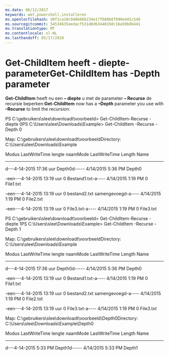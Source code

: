 ```yaml
---
ms.date: 06/12/2017
keywords: wmf,powershell,installeren
ms.openlocfilehash: d9f1ca10c948b06b234e17f688b8f899ed41c5d6
ms.sourcegitcommit: 54534635eedacf531d8d6344019dc16a50b8b441
ms.translationtype: MT
ms.contentlocale: nl-NL
ms.lasthandoff: 05/17/2018
---
```

# <a name="get-childitem-has--depth-parameter"></a><span data-ttu-id="3f010-102">Get-ChildItem heeft - diepte-parameter</span><span class="sxs-lookup"><span data-stu-id="3f010-102">Get-ChildItem has -Depth parameter</span></span>
<span data-ttu-id="3f010-103">**Get-ChildItem** heeft nu een **– diepte** u met de parameter **– Recurse** de recursie beperken:</span><span class="sxs-lookup"><span data-stu-id="3f010-103">**Get-ChildItem** now has a **–Depth** parameter you use with **–Recurse** to limit the recursion:</span></span>

<span data-ttu-id="3f010-104">PS C:\\gebruikers\\slee\\downloadt\\voorbeeld&gt; Get-ChildItem-Recurse - diepte 0</span><span class="sxs-lookup"><span data-stu-id="3f010-104">PS C:\\Users\\slee\\Downloads\\Example&gt; Get-ChildItem -Recurse -Depth 0</span></span>

<span data-ttu-id="3f010-105">Map: C:\\gebruikers\\slee\\downloadt\\voorbeeld</span><span class="sxs-lookup"><span data-stu-id="3f010-105">Directory: C:\\Users\\slee\\Downloads\\Example</span></span>

<span data-ttu-id="3f010-106">Modus LastWriteTime lengte naam</span><span class="sxs-lookup"><span data-stu-id="3f010-106">Mode LastWriteTime Length Name</span></span>

---- ------------- ------ ----

<span data-ttu-id="3f010-107">d---4-14-2015 17:36 uur Depth0</span><span class="sxs-lookup"><span data-stu-id="3f010-107">d----- 4/14/2015 5:36 PM Depth0</span></span>

<span data-ttu-id="3f010-108">-een---4-14-2015 13:19 uur 0 Bestand1.txt</span><span class="sxs-lookup"><span data-stu-id="3f010-108">-a---- 4/14/2015 1:19 PM 0 File1.txt</span></span>

<span data-ttu-id="3f010-109">-een---4-14-2015 13:19 uur 0 bestand2.txt samengevoegd</span><span class="sxs-lookup"><span data-stu-id="3f010-109">-a---- 4/14/2015 1:19 PM 0 File2.txt</span></span>

<span data-ttu-id="3f010-110">-een---4-14-2015 13:19 uur 0 File3.txt</span><span class="sxs-lookup"><span data-stu-id="3f010-110">-a---- 4/14/2015 1:19 PM 0 File3.txt</span></span>

<span data-ttu-id="3f010-111">PS C:\\gebruikers\\slee\\downloadt\\voorbeeld&gt; Get-ChildItem-Recurse - diepte 1</span><span class="sxs-lookup"><span data-stu-id="3f010-111">PS C:\\Users\\slee\\Downloads\\Example&gt; Get-ChildItem -Recurse -Depth 1</span></span>

<span data-ttu-id="3f010-112">Map: C:\\gebruikers\\slee\\downloadt\\voorbeeld</span><span class="sxs-lookup"><span data-stu-id="3f010-112">Directory: C:\\Users\\slee\\Downloads\\Example</span></span>

<span data-ttu-id="3f010-113">Modus LastWriteTime lengte naam</span><span class="sxs-lookup"><span data-stu-id="3f010-113">Mode LastWriteTime Length Name</span></span>

---- ------------- ------ ----

<span data-ttu-id="3f010-114">d---4-14-2015 17:36 uur Depth0</span><span class="sxs-lookup"><span data-stu-id="3f010-114">d----- 4/14/2015 5:36 PM Depth0</span></span>

<span data-ttu-id="3f010-115">-een---4-14-2015 13:19 uur 0 Bestand1.txt</span><span class="sxs-lookup"><span data-stu-id="3f010-115">-a---- 4/14/2015 1:19 PM 0 File1.txt</span></span>

<span data-ttu-id="3f010-116">-een---4-14-2015 13:19 uur 0 bestand2.txt samengevoegd</span><span class="sxs-lookup"><span data-stu-id="3f010-116">-a---- 4/14/2015 1:19 PM 0 File2.txt</span></span>

<span data-ttu-id="3f010-117">-een---4-14-2015 13:19 uur 0 File3.txt</span><span class="sxs-lookup"><span data-stu-id="3f010-117">-a---- 4/14/2015 1:19 PM 0 File3.txt</span></span>

<span data-ttu-id="3f010-118">Map: C:\\gebruikers\\slee\\downloadt\\voorbeeld\\Depth0</span><span class="sxs-lookup"><span data-stu-id="3f010-118">Directory: C:\\Users\\slee\\Downloads\\Example\\Depth0</span></span>

<span data-ttu-id="3f010-119">Modus LastWriteTime lengte naam</span><span class="sxs-lookup"><span data-stu-id="3f010-119">Mode LastWriteTime Length Name</span></span>

---- ------------- ------ ----

<span data-ttu-id="3f010-120">d---4-14-2015 5:33 PM Depth1</span><span class="sxs-lookup"><span data-stu-id="3f010-120">d----- 4/14/2015 5:33 PM Depth1</span></span>
